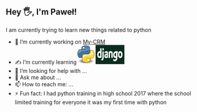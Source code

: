 ## Hey 🖐, I'm Paweł!


I am currently trying to learn new things related to python



- 🔭 I’m currently working on [My-CRM](https://github.com/Pawelooo/My-CRM)
- ✍ I’m currently learning<img src="Python.svg.png" alt="drawing" width="50px" height="50px"/><img src="django2.png" alt="drawing" width="75px" height="50px"/>
- 🤔 I’m looking for help with ...
- 💬 Ask me about ...
- 📫 How to reach me: ...
- ⚡ Fun fact: I had python training in high school 2017 where the school limited training for everyone it was my first time with python

